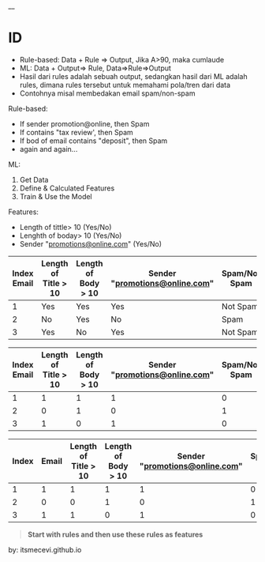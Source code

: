 __

# ID

* Rule-based: Data + Rule => Output, Jika A>90, maka cumlaude
* ML: Data + Output=> Rule, Data=>Rule=>Output
* Hasil dari rules adalah sebuah output, sedangkan hasil dari ML adalah rules, dimana rules tersebut untuk memahami pola/tren dari data
* Contohnya misal membedakan email spam/non-spam

Rule-based:
* If sender promotion@online, then Spam
* If contains "tax review', then Spam
* If bod of email contains "deposit", then Spam
* again and again...

ML:
1. Get Data
2. Define & Calculated Features
3. Train & Use the Model

Features:
* Length of tittle> 10 (Yes/No)
* Lenghth of boday> 10 (Yes/No)
* Sender "promotions@online.com" (Yes/No)


| Index Email | Length of Title > 10 | Length of Body > 10 | Sender "promotions@online.com" | Spam/Not Spam |
|-------|----------------------|---------------------|------------------------------|---------------|
|   1   |        Yes           |        Yes          |             Yes              |     Not Spam |
|   2   |        No            |        Yes          |             No               |      Spam    |
|   3   |        Yes           |        No           |             Yes              |     Not Spam |

| Index Email | Length of Title > 10 | Length of Body > 10 | Sender "promotions@online.com" | Spam/Not Spam |
|-------|----------------------|---------------------|------------------------------|---------------|
|   1   |        1          |        1         |             1              |     0 |
|   2   |        0          |        1         |             0               |      1    |
|   3   |        1          |        0           |             1              |     0 |


| Index | Email | Length of Title > 10 | Length of Body > 10 | Sender "promotions@online.com" | Spam/Not Spam | Probability |
|-------|-------|----------------------|---------------------|------------------------------|--------------|-------------|
|   1   |   1   |          1           |          1          |              1               |      0       |     0.6   |
|   2   |   0   |          0           |          1          |              0               |      1       |     0.8    |
|   3   |   1   |          1           |          0          |              1               |      0       |     0.4    |



> **Start with rules and then use these rules as features**

by: itsmecevi.github.io




